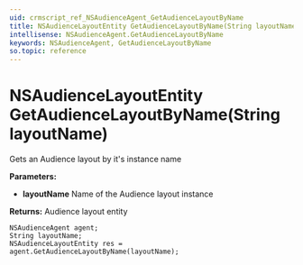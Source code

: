 ```yaml
---
uid: crmscript_ref_NSAudienceAgent_GetAudienceLayoutByName
title: NSAudienceLayoutEntity GetAudienceLayoutByName(String layoutName)
intellisense: NSAudienceAgent.GetAudienceLayoutByName
keywords: NSAudienceAgent, GetAudienceLayoutByName
so.topic: reference
---
```


# NSAudienceLayoutEntity GetAudienceLayoutByName(String layoutName)

Gets an Audience layout by it's instance name

**Parameters:**
 - **layoutName** Name of the Audience layout instance

**Returns:** Audience layout entity

```crmscript
NSAudienceAgent agent;
String layoutName;
NSAudienceLayoutEntity res = agent.GetAudienceLayoutByName(layoutName);
```

